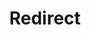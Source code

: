 ﻿---
layout: src/layouts/Redirect.astro
title: Redirect
redirect: https://yamldoc.liuyan.wang/docs/deployments/patterns/blue-green-deployments
pubDate:  2023-01-01
navSearch: false
navSitemap: false
navMenu: false
---
